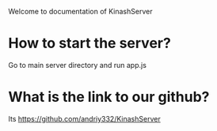 Welcome to documentation of KinashServer

<h1>How to start the server?</h1>

Go to main server directory and run app.js

<h1>What is the link to our github?</h1>

Its <a href="https://github.com/andriy332/KinashServer">https://github.com/andriy332/KinashServer</a>
<br>
